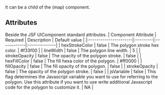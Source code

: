 It can be a child of the (map) component.

## Attributes ##
Beside the JSF UIComponent standard attributes.
| Component Attribute   | Required | Description | Default value |
|:----------------------|:---------|:------------|:--------------|
| hexStrokeColor | false | The polygon stroke hex color. | #f33f00 |
| lineWidth | false | The polygon line width. | 5 |
| strokeOpacity | false | The opacity of the polygon stroke. | false |
| hexFillColor | false | The fill hexa color of the polygon. | #ff0000 |
| fillOpacity | false | The fill opacity of the polygon. | false |
| strokeOpacity | false | The opacity of the polygon stroke. | false |
| jsVariable | false | This flag determines the Javascript variable you want to use for referring to the polygon. Use this attribute if you want to use write additional Javascript code for the polygon to customize it. | NA |